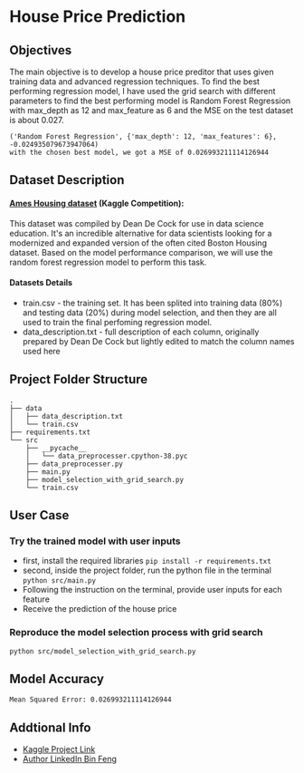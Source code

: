# House Price Prediction

## Objectives
The main objective is to develop a house price preditor that uses given training data and advanced regression techniques. 
To find the best performing regression model, I have used the grid search with different parameters to find the best performing model is Random Forest Regression with max_depth as 12 and max_feature as 6 and the MSE on the test dataset is about 0.027.
```
('Random Forest Regression', {'max_depth': 12, 'max_features': 6}, -0.024935079673947064)
with the chosen best model, we got a MSE of 0.026993211114126944
```

## Dataset Description

#### [Ames Housing dataset](https://www.kaggle.com/competitions/house-prices-advanced-regression-techniques/overview) (Kaggle Competition):
This dataset was compiled by Dean De Cock for use in data science education. It's an incredible alternative for data scientists looking for a modernized and expanded version of the often cited Boston Housing dataset. Based on the model performance comparison, we will use the random forest regression model to perform this task. 

#### Datasets Details
* train.csv - the training set. It has been splited into training data (80%) and testing data (20%) during model selection, and then they are all used to train the final perfoming regression model. 
* data_description.txt - full description of each column, originally prepared by Dean De Cock but lightly edited to match the column names used here

## Project Folder Structure
```
.
├── data
│   ├── data_description.txt
│   └── train.csv
├── requirements.txt
└── src
    ├── __pycache__
    │   └── data_preprocesser.cpython-38.pyc
    ├── data_preprocesser.py
    ├── main.py
    ├── model_selection_with_grid_search.py
    └── train.csv
```

## User Case
### Try the trained model with user inputs
* first, install the required libraries
```pip install -r requirements.txt```
* second, inside the project folder, run the python file in the terminal
```python src/main.py```
* Following the instruction on the terminal, provide user inputs for each feature
* Receive the prediction of the house price

### Reproduce the model selection process with grid search
```python src/model_selection_with_grid_search.py```

## Model Accuracy 
```Mean Squared Error: 0.026993211114126944```

## Addtional Info
* [Kaggle Project Link](https://www.kaggle.com/code/binfeng2021/house-price-prediction)
* [Author LinkedIn Bin Feng](https://www.linkedin.com/in/bfeng1/)

